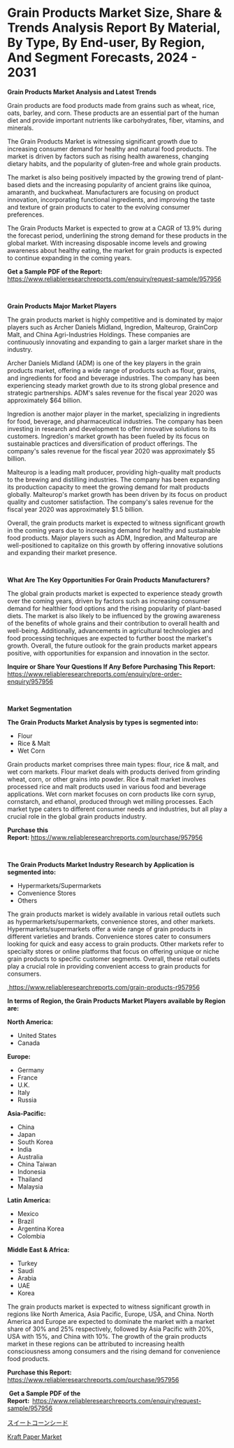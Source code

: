 <p><h1>Grain Products Market Size, Share & Trends Analysis Report By Material, By Type, By End-user, By Region, And Segment Forecasts, 2024 - 2031</h1></p><p><strong>Grain Products Market Analysis and Latest Trends</strong></p>
<p><p>Grain products are food products made from grains such as wheat, rice, oats, barley, and corn. These products are an essential part of the human diet and provide important nutrients like carbohydrates, fiber, vitamins, and minerals.</p><p>The Grain Products Market is witnessing significant growth due to increasing consumer demand for healthy and natural food products. The market is driven by factors such as rising health awareness, changing dietary habits, and the popularity of gluten-free and whole grain products.</p><p>The market is also being positively impacted by the growing trend of plant-based diets and the increasing popularity of ancient grains like quinoa, amaranth, and buckwheat. Manufacturers are focusing on product innovation, incorporating functional ingredients, and improving the taste and texture of grain products to cater to the evolving consumer preferences.</p><p>The Grain Products Market is expected to grow at a CAGR of 13.9% during the forecast period, underlining the strong demand for these products in the global market. With increasing disposable income levels and growing awareness about healthy eating, the market for grain products is expected to continue expanding in the coming years.</p></p>
<p><strong>Get a Sample PDF of the Report:&nbsp;</strong> <a href="https://www.reliableresearchreports.com/enquiry/request-sample/957956">https://www.reliableresearchreports.com/enquiry/request-sample/957956</a></p>
<p>&nbsp;</p>
<p><strong>Grain Products Major Market Players</strong></p>
<p><p>The grain products market is highly competitive and is dominated by major players such as Archer Daniels Midland, Ingredion, Malteurop, GrainCorp Malt, and China Agri-Industries Holdings. These companies are continuously innovating and expanding to gain a larger market share in the industry.</p><p>Archer Daniels Midland (ADM) is one of the key players in the grain products market, offering a wide range of products such as flour, grains, and ingredients for food and beverage industries. The company has been experiencing steady market growth due to its strong global presence and strategic partnerships. ADM's sales revenue for the fiscal year 2020 was approximately $64 billion.</p><p>Ingredion is another major player in the market, specializing in ingredients for food, beverage, and pharmaceutical industries. The company has been investing in research and development to offer innovative solutions to its customers. Ingredion's market growth has been fueled by its focus on sustainable practices and diversification of product offerings. The company's sales revenue for the fiscal year 2020 was approximately $5 billion.</p><p>Malteurop is a leading malt producer, providing high-quality malt products to the brewing and distilling industries. The company has been expanding its production capacity to meet the growing demand for malt products globally. Malteurop's market growth has been driven by its focus on product quality and customer satisfaction. The company's sales revenue for the fiscal year 2020 was approximately $1.5 billion.</p><p>Overall, the grain products market is expected to witness significant growth in the coming years due to increasing demand for healthy and sustainable food products. Major players such as ADM, Ingredion, and Malteurop are well-positioned to capitalize on this growth by offering innovative solutions and expanding their market presence.</p></p>
<p>&nbsp;</p>
<p><strong>What Are The Key Opportunities For Grain Products Manufacturers?</strong></p>
<p><p>The global grain products market is expected to experience steady growth over the coming years, driven by factors such as increasing consumer demand for healthier food options and the rising popularity of plant-based diets. The market is also likely to be influenced by the growing awareness of the benefits of whole grains and their contribution to overall health and well-being. Additionally, advancements in agricultural technologies and food processing techniques are expected to further boost the market's growth. Overall, the future outlook for the grain products market appears positive, with opportunities for expansion and innovation in the sector.</p></p>
<p><strong>Inquire or Share Your Questions If Any Before Purchasing This Report:</strong> <a href="https://www.reliableresearchreports.com/enquiry/pre-order-enquiry/957956">https://www.reliableresearchreports.com/enquiry/pre-order-enquiry/957956</a></p>
<p>&nbsp;</p>
<p><strong>Market Segmentation</strong></p>
<p><strong>The Grain Products Market Analysis by types is segmented into:</strong></p>
<p><ul><li>Flour</li><li>Rice & Malt</li><li>Wet Corn</li></ul></p>
<p><p>Grain products market comprises three main types: flour, rice & malt, and wet corn markets. Flour market deals with products derived from grinding wheat, corn, or other grains into powder. Rice & malt market involves processed rice and malt products used in various food and beverage applications. Wet corn market focuses on corn products like corn syrup, cornstarch, and ethanol, produced through wet milling processes. Each market type caters to different consumer needs and industries, but all play a crucial role in the global grain products industry.</p></p>
<p><strong>Purchase this Report:&nbsp;</strong><a href="https://www.reliableresearchreports.com/purchase/957956">https://www.reliableresearchreports.com/purchase/957956</a></p>
<p>&nbsp;</p>
<p><strong>The Grain Products Market Industry Research by Application is segmented into:</strong></p>
<p><ul><li>Hypermarkets/Supermarkets</li><li>Convenience Stores</li><li>Others</li></ul></p>
<p><p>The grain products market is widely available in various retail outlets such as hypermarkets/supermarkets, convenience stores, and other markets. Hypermarkets/supermarkets offer a wide range of grain products in different varieties and brands. Convenience stores cater to consumers looking for quick and easy access to grain products. Other markets refer to specialty stores or online platforms that focus on offering unique or niche grain products to specific customer segments. Overall, these retail outlets play a crucial role in providing convenient access to grain products for consumers.</p></p>
<p><a href="https://www.reliableresearchreports.com/grain-products-r957956">&nbsp;https://www.reliableresearchreports.com/grain-products-r957956</a></p>
<p><strong>In terms of Region, the Grain Products Market Players available by Region are:</strong></p>
<p>
    <p> <strong> North America: </strong>
        <ul>
            <li>United States</li>
            <li>Canada</li>
        </ul>
        </p> 
    <p> <strong> Europe: </strong>
        <ul>
            <li>Germany</li>
            <li>France</li>
            <li>U.K.</li>
            <li>Italy</li>
            <li>Russia</li>
        </ul>
        </p> 
    <p> <strong> Asia-Pacific: </strong>
        <ul>
            <li>China</li>
            <li>Japan</li>
            <li>South Korea</li>
            <li>India</li>
            <li>Australia</li>
            <li>China Taiwan</li>
            <li>Indonesia</li>
            <li>Thailand</li>
            <li>Malaysia</li>
        </ul>
        </p> 
    <p> <strong> Latin America: </strong>
        <ul>
            <li>Mexico</li>
            <li>Brazil</li>
            <li>Argentina Korea</li>
            <li>Colombia</li>
        </ul>
        </p> 
    <p> <strong> Middle East & Africa: </strong>
        <ul>
            <li>Turkey</li>
            <li>Saudi</li>
            <li>Arabia</li>
            <li>UAE</li>
            <li>Korea</li>
        </ul>
    </p>
    </p>
<p><p>The grain products market is expected to witness significant growth in regions like North America, Asia Pacific, Europe, USA, and China. North America and Europe are expected to dominate the market with a market share of 30% and 25% respectively, followed by Asia Pacific with 20%, USA with 15%, and China with 10%. The growth of the grain products market in these regions can be attributed to increasing health consciousness among consumers and the rising demand for convenience food products.</p></p>
<p><strong>Purchase this Report: </strong><a href="https://www.reliableresearchreports.com/purchase/957956">https://www.reliableresearchreports.com/purchase/957956</a></p>
<p>&nbsp;<strong>Get a Sample PDF of the Report:&nbsp;&nbsp;</strong><a href="https://www.reliableresearchreports.com/enquiry/request-sample/957956">https://www.reliableresearchreports.com/enquiry/request-sample/957956</a></p>
<p><strong></strong></p>
<p><p><a href="https://github.com/ksxzwxabcuynh011/Market-Research-Report-List-1/blob/main/969640018665.md">スイートコーンシード</a></p><p><a href="https://issuu.com/reportprime-2/docs/kraft-paper-market-size-2030.pptx">Kraft Paper Market</a></p></p>